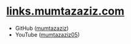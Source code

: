 # [links.mumtazaziz.com](https://links.mumtazaziz.com)

- GitHub ([mumtazaziz](https://github.com/mumtazaziz))
- YouTube ([mumtazaziz05](https://www.youtube.com/@mumtazaziz05))
